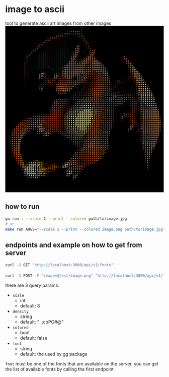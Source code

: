 # image to ascii
tool to generate ascii art images from other images
![example](./assets/image.png_ascii.png)

## how to run
```bash
go run . --scale 2 --print --colored path/to/image.jpg
# or
make run ARGS="--scale 2 --print --colored image.png path/to/image.jpg"
```

## endpoints and example on how to get from server
```bash
curl -X GET "http://localhost:3000/api/v1/fonts"

curl -X POST -F "image=@test/image.png" "http://localhost:3000/api/v1/?scale=16&colored=true&font=UbuntuNerdFont-Bold" --output output_ascii.png
```
there are 3 query params:
- `scale`
    - int
    - default: 8
- `density`
    - string
    - default: " .;coPO#@"
- `colored`
    - bool
    - default: false
- `font`
    - string
    - default: the used by [gg](https://pkg.go.dev/github.com/fogleman/gg@v1.3.0#section-readme) package

`font` must be one of the fonts that are available on the server, you can get the list of available fonts by calling the first endpoint